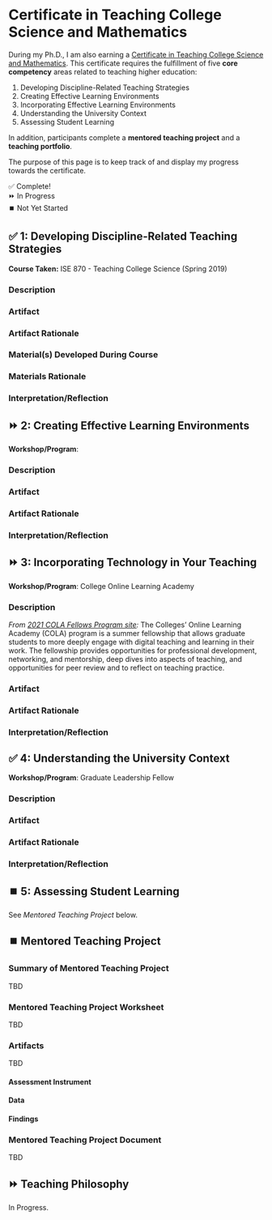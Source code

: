# Certificate in Teaching College Science and Mathematics

During my Ph.D., I am also earning a [Certificate in Teaching College Science and Mathematics](https://natsci.msu.edu/students/future-students/graduate/certification-in-teaching/). This certificate requires the fulfillment of five **core competency** areas related to teaching higher education:

1. Developing Discipline-Related Teaching Strategies
2. Creating Effective Learning Environments
3. Incorporating Effective Learning Environments
4. Understanding the University Context
5. Assessing Student Learning

In addition, participants complete a **mentored teaching project** and a **teaching portfolio**.

The purpose of this page is to keep track of and display my progress towards the certificate. 

✅ Complete!  
⏩ In Progress  
⏹️ Not Yet Started  


## ✅ 1: Developing Discipline-Related Teaching Strategies

**Course Taken:** ISE 870 - Teaching College Science (Spring 2019)

### Description 

### Artifact

### Artifact Rationale

### Material(s) Developed During Course

### Materials Rationale

### Interpretation/Reflection

## ⏩ 2: Creating Effective Learning Environments

**Workshop/Program**:

### Description 

### Artifact

### Artifact Rationale

### Interpretation/Reflection

## ⏩ 3: Incorporating Technology in Your Teaching

**Workshop/Program**: College Online Learning Academy

### Description 

_From [2021 COLA Fellows Program site](https://cola.msu.hcommons.org/):_ The Colleges’ Online Learning Academy (COLA) program is a summer fellowship that allows graduate students to more deeply engage with digital teaching and learning in their work. The fellowship provides opportunities for professional development, networking, and mentorship, deep dives into aspects of teaching, and opportunities for peer review and to reflect on teaching practice.

### Artifact

### Artifact Rationale

### Interpretation/Reflection

## ✅ 4: Understanding the University Context

**Workshop/Program**: Graduate Leadership Fellow

### Description 

### Artifact

### Artifact Rationale

### Interpretation/Reflection

## ⏹️ 5: Assessing Student Learning

See _Mentored Teaching Project_ below.

## ⏹️ Mentored Teaching Project

### Summary of Mentored Teaching Project

TBD

### Mentored Teaching Project Worksheet

TBD

### Artifacts

TBD

#### Assessment Instrument

#### Data

#### Findings

### Mentored Teaching Project Document

TBD

## ⏩ Teaching Philosophy

In Progress.
